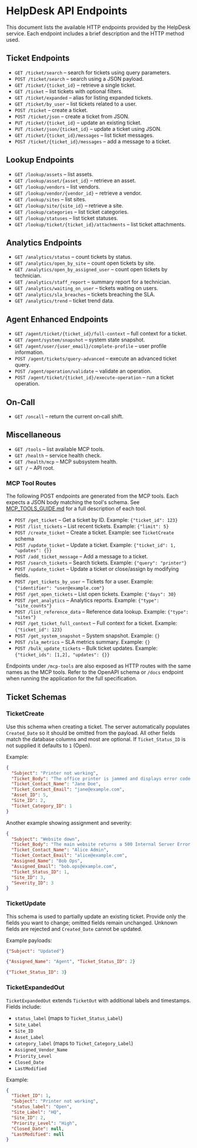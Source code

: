 # HelpDesk API Endpoints

This document lists the available HTTP endpoints provided by the HelpDesk service. Each endpoint includes a brief description and the HTTP method used.

## Ticket Endpoints

- `GET /ticket/search` – search for tickets using query parameters.
- `POST /ticket/search` – search using a JSON payload.
- `GET /ticket/{ticket_id}` – retrieve a single ticket.
- `GET /ticket` – list tickets with optional filters.
- `GET /ticket/expanded` – alias for listing expanded tickets.
- `GET /ticket/by_user` – list tickets related to a user.
- `POST /ticket` – create a ticket.
- `POST /ticket/json` – create a ticket from JSON.
- `PUT /ticket/{ticket_id}` – update an existing ticket.
- `PUT /ticket/json/{ticket_id}` – update a ticket using JSON.
- `GET /ticket/{ticket_id}/messages` – list ticket messages.
- `POST /ticket/{ticket_id}/messages` – add a message to a ticket.

## Lookup Endpoints

- `GET /lookup/assets` – list assets.
- `GET /lookup/asset/{asset_id}` – retrieve an asset.
- `GET /lookup/vendors` – list vendors.
- `GET /lookup/vendor/{vendor_id}` – retrieve a vendor.
- `GET /lookup/sites` – list sites.
- `GET /lookup/site/{site_id}` – retrieve a site.
- `GET /lookup/categories` – list ticket categories.
- `GET /lookup/statuses` – list ticket statuses.
- `GET /lookup/ticket/{ticket_id}/attachments` – list ticket attachments.

## Analytics Endpoints

- `GET /analytics/status` – count tickets by status.
- `GET /analytics/open_by_site` – count open tickets by site.
- `GET /analytics/open_by_assigned_user` – count open tickets by technician.
- `GET /analytics/staff_report` – summary report for a technician.
- `GET /analytics/waiting_on_user` – tickets waiting on users.
- `GET /analytics/sla_breaches` – tickets breaching the SLA.
- `GET /analytics/trend` – ticket trend data.

## Agent Enhanced Endpoints

- `GET /agent/ticket/{ticket_id}/full-context` – full context for a ticket.
- `GET /agent/system/snapshot` – system state snapshot.
- `GET /agent/user/{user_email}/complete-profile` – user profile information.
- `POST /agent/tickets/query-advanced` – execute an advanced ticket query.
- `POST /agent/operation/validate` – validate an operation.
- `POST /agent/ticket/{ticket_id}/execute-operation` – run a ticket operation.

## On-Call

- `GET /oncall` – return the current on‑call shift.

## Miscellaneous

- `GET /tools` – list available MCP tools.
- `GET /health` – service health check.
- `GET /health/mcp` – MCP subsystem health.
- `GET /` – API root.

### MCP Tool Routes

The following POST endpoints are generated from the MCP tools. Each expects a
JSON body matching the tool's schema. See
[MCP_TOOLS_GUIDE.md](MCP_TOOLS_GUIDE.md) for a full description of each tool.

- `POST /get_ticket` – Get a ticket by ID. Example: `{"ticket_id": 123}`
- `POST /list_tickets` – List recent tickets. Example: `{"limit": 5}`
- `POST /create_ticket` – Create a ticket. Example: see `TicketCreate` schema
- `POST /update_ticket` – Update a ticket. Example: `{"ticket_id": 1, "updates": {}}`
- `POST /add_ticket_message` – Add a message to a ticket.
- `POST /search_tickets` – Search tickets. Example: `{"query": "printer"}`
- `POST /update_ticket` – Update a ticket or close/assign by modifying fields.
- `POST /get_tickets_by_user` – Tickets for a user. Example: `{"identifier": "user@example.com"}`
- `POST /get_open_tickets` – List open tickets. Example: `{"days": 30}`
- `POST /get_analytics` – Analytics reports. Example: `{"type": "site_counts"}`
- `POST /list_reference_data` – Reference data lookup. Example: `{"type": "sites"}`
- `POST /get_ticket_full_context` – Full context for a ticket. Example: `{"ticket_id": 123}`
- `POST /get_system_snapshot` – System snapshot. Example: `{}`
- `POST /sla_metrics` – SLA metrics summary. Example: `{}`
- `POST /bulk_update_tickets` – Bulk ticket updates. Example: `{"ticket_ids": [1,2], "updates": {}}`

Endpoints under `/mcp-tools` are also exposed as HTTP routes with the same names as the MCP tools. Refer to the OpenAPI schema or `/docs` endpoint when running the application for the full specification.

## Ticket Schemas

### TicketCreate

Use this schema when creating a ticket. The server automatically populates `Created_Date` so it should be omitted from the payload. All other fields match the database columns and most are optional. If `Ticket_Status_ID` is not supplied it defaults to `1` (Open).

Example:

```json
{
  "Subject": "Printer not working",
  "Ticket_Body": "The office printer is jammed and displays error code 34.",
  "Ticket_Contact_Name": "Jane Doe",
  "Ticket_Contact_Email": "jane@example.com",
  "Asset_ID": 5,
  "Site_ID": 2,
  "Ticket_Category_ID": 1
}
```

Another example showing assignment and severity:

```json
{
  "Subject": "Website down",
  "Ticket_Body": "The main website returns a 500 Internal Server Error.",
  "Ticket_Contact_Name": "Alice Admin",
  "Ticket_Contact_Email": "alice@example.com",
  "Assigned_Name": "Bob Ops",
  "Assigned_Email": "bob.ops@example.com",
  "Ticket_Status_ID": 1,
  "Site_ID": 3,
  "Severity_ID": 3
}
```

### TicketUpdate

This schema is used to partially update an existing ticket. Provide only the fields you want to change; omitted fields remain unchanged. Unknown fields are rejected and `Created_Date` cannot be updated.

Example payloads:

```json
{"Subject": "Updated"}
```

```json
{"Assigned_Name": "Agent", "Ticket_Status_ID": 2}
```

```json
{"Ticket_Status_ID": 3}
```

### TicketExpandedOut

`TicketExpandedOut` extends `TicketOut` with additional labels and timestamps.
Fields include:

- `status_label` (maps to `Ticket_Status_Label`)
- `Site_Label`
- `Site_ID`
- `Asset_Label`
- `category_label` (maps to `Ticket_Category_Label`)
- `Assigned_Vendor_Name`
- `Priority_Level`
- `Closed_Date`
- `LastModified`

Example:

```json
{
  "Ticket_ID": 1,
  "Subject": "Printer not working",
  "status_label": "Open",
  "Site_Label": "HQ",
  "Site_ID": 2,
  "Priority_Level": "High",
  "Closed_Date": null,
  "LastModified": null
}
```
